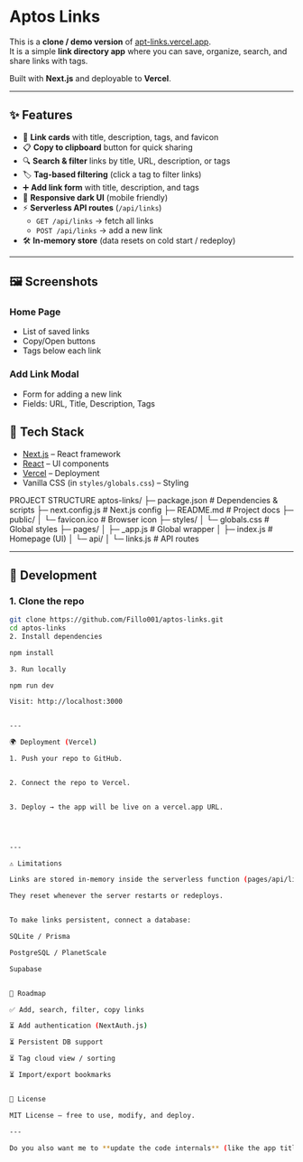# Aptos Links

This is a **clone / demo version** of [apt-links.vercel.app](https://apt-links.vercel.app).  
It is a simple **link directory app** where you can save, organize, search, and share links with tags.  

Built with **Next.js** and deployable to **Vercel**.

---

## ✨ Features

- 🔗 **Link cards** with title, description, tags, and favicon  
- 📋 **Copy to clipboard** button for quick sharing  
- 🔍 **Search & filter** links by title, URL, description, or tags  
- 🏷️ **Tag-based filtering** (click a tag to filter links)  
- ➕ **Add link form** with title, description, and tags  
- 🎨 **Responsive dark UI** (mobile friendly)  
- ⚡ **Serverless API routes** (`/api/links`)  
  - `GET /api/links` → fetch all links  
  - `POST /api/links` → add a new link  
- 🛠️ **In-memory store** (data resets on cold start / redeploy)

---

## 🖼️ Screenshots

### Home Page
- List of saved links
- Copy/Open buttons
- Tags below each link

### Add Link Modal
- Form for adding a new link
- Fields: URL, Title, Description, Tags


## 🚀 Tech Stack

- [Next.js](https://nextjs.org/) – React framework  
- [React](https://reactjs.org/) – UI components  
- [Vercel](https://vercel.com/) – Deployment  
- Vanilla CSS (in `styles/globals.css`) – Styling

 PROJECT STRUCTURE 
 aptos-links/ ├─ package.json          # Dependencies & scripts ├─ next.config.js        # Next.js config ├─ README.md             # Project docs ├─ public/ │   └─ favicon.ico       # Browser icon ├─ styles/ │   └─ globals.css       # Global styles ├─ pages/ │   ├─ _app.js           # Global wrapper │   ├─ index.js          # Homepage (UI) │   └─ api/ │       └─ links.js     # API routes


---

## 🔧 Development

### 1. Clone the repo
```bash
git clone https://github.com/Fillo001/aptos-links.git
cd aptos-links
2. Install dependencies

npm install

3. Run locally

npm run dev

Visit: http://localhost:3000


---

🌍 Deployment (Vercel)

1. Push your repo to GitHub.


2. Connect the repo to Vercel.


3. Deploy → the app will be live on a vercel.app URL.




---

⚠️ Limitations

Links are stored in-memory inside the serverless function (pages/api/links.js).

They reset whenever the server restarts or redeploys.


To make links persistent, connect a database:

SQLite / Prisma

PostgreSQL / PlanetScale

Supabase


📌 Roadmap

✅ Add, search, filter, copy links

⏳ Add authentication (NextAuth.js)

⏳ Persistent DB support

⏳ Tag cloud view / sorting

⏳ Import/export bookmarks


📜 License

MIT License – free to use, modify, and deploy.

---

Do you also want me to **update the code internals** (like the app title in `pages/index.js` and modal headers) from *Smart Links* → *Aptos Links* so the UI matches the new name?
